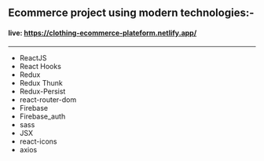 ## Ecommerce project using modern technologies:-
#### live: https://clothing-ecommerce-plateform.netlify.app/
---

- ReactJS
- React Hooks
- Redux
- Redux Thunk
- Redux-Persist
- react-router-dom
- Firebase
- Firebase_auth
- sass
- JSX
- react-icons
- axios

